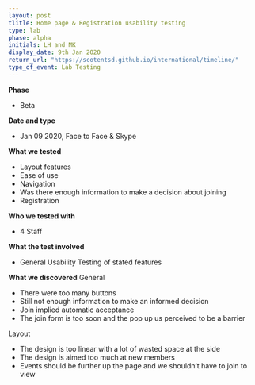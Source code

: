 ```yaml
---
layout: post
tlitle: Home page & Registration usability testing
type: lab
phase: alpha
initials: LH and MK
display_date: 9th Jan 2020
return_url: "https://scotentsd.github.io/international/timeline/"
type_of_event: Lab Testing
---
```


**Phase**
- Beta

**Date and type**
- Jan 09 2020,  Face to Face & Skype

**What we tested**
- Layout  features
- Ease of use
- Navigation
- Was there enough information to make a decision about joining
- Registration


**Who we tested with**
- 4 Staff


**What the test involved**
- General Usability Testing of stated features


**What we discovered**
General
- There were too many buttons
- Still not enough information to make an informed decision
- Join implied automatic acceptance
- The join form is too soon and the pop up us perceived to be a barrier

Layout
- The design is too linear with a lot of wasted space at the side
- The design is aimed too much at new members
- Events should be further up the page and we shouldn’t have to join to view
